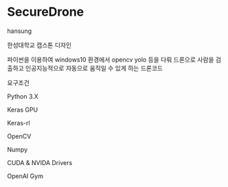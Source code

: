 # SecureDrone

hansung

한성대학교 캡스톤 디자인

파이썬을 이용하여 windows10 환경에서 opencv yolo 등을 다뤄 드론으로 사람을 검출하고 인공지능적으로 자동으로 움직일 수 있게 하는 드론코드

요구조건

Python 3.X

Keras GPU

Keras-rl

OpenCV

Numpy

CUDA & NVIDA Drivers

OpenAI Gym
